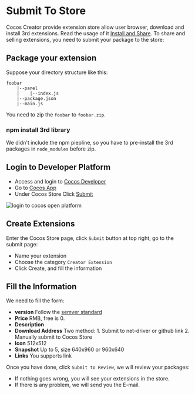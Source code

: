 # Submit To Store

Cocos Creator provide extension store allow user browser, download and install 3rd extensions. Read the usage of it [Install and Share](install-and-share.md). To share and selling extensions, you need to submit your package to the store:

## Package your extension

Suppose your directory structure like this:

```
foobar
    |--panel
    |    |--index.js
    |--package.json
    |--main.js
```

You need to zip the `foobar` to `foobar.zip`.

### npm install 3rd library

We didn't include the npm piepline, so you have to pre-install the 3rd packages in `node_modules` before zip.

## Login to Developer Platform

- Access and login to [Cocos Developer](https://open.cocos.com)
- Go to [Cocos App](https://open.cocos.com/app)
- Under Cocos Store Click [Submit](https://open.cocos.com/store/name_list)

![login to cocos open platform](submit-to-store/login.jpg)

## Create Extensions

Enter the Cocos Store page, click `Submit` button at top right, go to the submit page:

- Name your extension
- Choose the category `Creator Extension`
- Click Create, and fill the information

## Fill the Information

We need to fill the form:

- **version** Follow the [semver standard](http://semver.org/lang/zh-CN/)
- **Price** RMB, free is 0.
- **Description**
- **Download Address** Two method: 1. Submit to net-driver or github link 2. Manually submit to Cocos Store
- **Icon** 512x512
- **Snapshot** Up to 5, size 640x960 or 960x640
- **Links** You supports link

Once you have done, click `Submit to Review`, we will review your packages:

- If nothing goes wrong, you will see your extensions in the store.
- If there is any problem, we will send you the E-mail.
